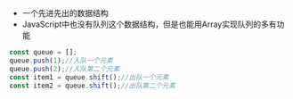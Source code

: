 - 一个先进先出的数据结构
- JavaScript中也没有队列这个数据结构，但是也能用Array实现队列的多有功能

```js
const queue = []; 
queue.push(1);//入队一个元素
queue.push(2);//入队第二个元素
const item1 = queue.shift();//出队一个元素
const item2 = queue.shift();//出队第二个元素
```

